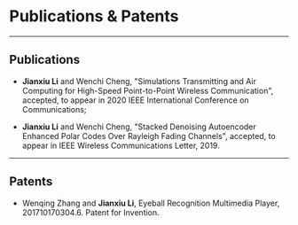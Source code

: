 ---
---

# Publications & Patents

***

## Publications

* **Jianxiu Li** and Wenchi Cheng, "Simulations Transmitting and Air Computing for High-Speed Point-to-Point Wireless Communication", accepted, to appear in 2020 IEEE International Conference on Communications;

* **Jianxiu Li** and Wenchi Cheng, "Stacked Denoising Autoencoder Enhanced Polar Codes Over Rayleigh Fading Channels", accepted, to appear in IEEE Wireless Communications Letter, 2019.

***

## Patents

* Wenqing Zhang and **Jianxiu Li**, Eyeball Recognition Multimedia Player, 201710170304.6. Patent for Invention.